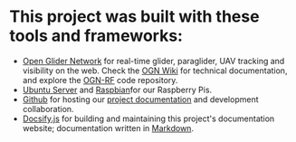# This project was built with these tools and frameworks:

- [Open Glider Network](https://www.glidernet.org/) for real-time  glider, paraglider, UAV tracking and visibility on the web. Check the [OGN Wiki](http://wiki.glidernet.org/start) for technical documentation, and explore the [OGN-RF](https://github.com/glidernet/ogn-rf) code repository.
- [Ubuntu Server](https://ubuntu.com/download/iot/raspberry-pi-2-3) and [Raspbian]()for our Raspberry Pis.
- [Github](https://www.github.com/) for hosting our [project documentation](https://github.com/beforeyouknowit/vsa-flarm-relay-docs) and development collaboration.
- [Docsify.js](https://docsify.js.org/) for building and maintaining this project's documentation website; documentation written in [Markdown](https://en.wikipedia.org/wiki/Markdown).
